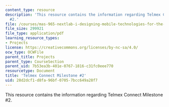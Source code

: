 ```yaml
---
content_type: resource
description: 'This resource contains the information regarding Telmex Connect Milestone
  #2.'
file: /courses/mas-965-nextlab-i-designing-mobile-technologies-for-the-next-billion-users-fall-2008/28d2dcf1d8fa96bf07057bcc649a28f7_MITMAS_965F08_fellows_m2.pdf
file_size: 299921
file_type: application/pdf
learning_resource_types:
- Projects
license: https://creativecommons.org/licenses/by-nc-sa/4.0/
ocw_type: OCWFile
parent_title: Projects
parent_type: CourseSection
parent_uid: 7b53ea3b-401e-0767-1816-c31fc0eee770
resourcetype: Document
title: 'Telmex Connect Milestone #2'
uid: 28d2dcf1-d8fa-96bf-0705-7bcc649a28f7
---
```

This resource contains the information regarding Telmex Connect Milestone #2.